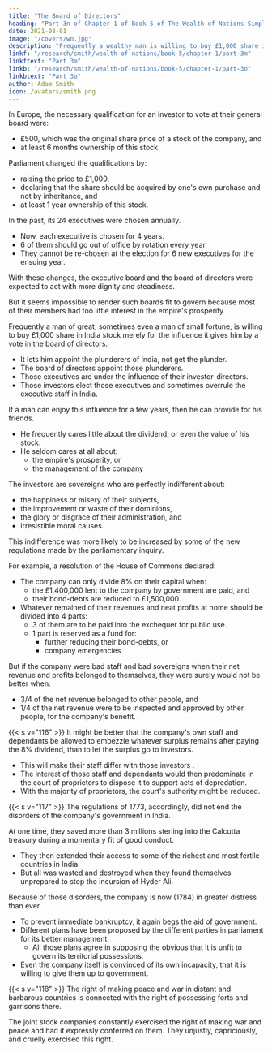 ```yaml
---
title: "The Board of Directors"
heading: "Part 3n of Chapter 1 of Book 5 of The Wealth of Nations Simplified"
date: 2021-08-01
image: "/covers/wn.jpg"
description: "Frequently a wealthy man is willing to buy £1,000 share in India stock merely to get a vote in its board of directors"
linkf: "/research/smith/wealth-of-nations/book-5/chapter-1/part-3m"
linkftext: "Part 3m"
linkb: "/research/smith/wealth-of-nations/book-5/chapter-1/part-3o"
linkbtext: "Part 3o"
author: Adam Smith
icon: /avatars/smith.png
---
```



In Europe, the necessary qualification for an investor <!-- to entitle a proprietor --> to vote at their general board <!-- courts --> were:
- £500, which was the original share price of a stock of the company, and
- at least 6 months ownership of this stock.

Parliament changed the qualifications by:
- raising the price to £1,000,
- declaring that the share should be acquired by one's own purchase and not by inheritance, and
- at least 1 year ownership of this stock.

In the past, its 24 executives <!-- court  board of 24 directors--> were chosen annually.
- Now, each executive is chosen for 4 years.
- 6 of them should go out of office by rotation every year.
- They cannot be re-chosen at the election for 6 new executives for the ensuing year.

With these changes, the executive board and the board of directors <!-- courts of the proprietors and the courts of directors --> were expected to act with more dignity and steadiness.

But it seems impossible to render such <!-- courts --> boards fit to govern because most of their members had too little interest in the empire's prosperity.

Frequently a man of great, sometimes even a man of small fortune, is willing to buy £1,000 share in India stock merely for the influence it gives him by a vote in the board of directors<!-- court of proprietors -->.
- It lets him<!--  gives him a share in the --> appoint the plunderers of India, not get the plunder.
- The <!-- court --> board of directors appoint those plunderers.
- Those executives <!-- directors --> are under the influence of their investor-directors<!-- proprietors -->.
- Those investors<!--  proprietors --> elect those executives <!-- directors --> and sometimes overrule the executive staff <!-- the appointments of their servants --> in India.

If a man can enjoy this influence for a few years, then he can provide for his friends.
- He frequently cares little about the dividend, or even the value of his stock<!--  his vote is founded -->.
- He seldom cares at all about:
  - the empire's prosperity, or
  - the management of the company <!-- which that vote gives him a share. -->

The investors are sovereigns who are perfectly indifferent <!-- as most of such investors  proprietors --> about:
- the happiness or misery of their subjects,
- the improvement or waste of their dominions,
- the glory or disgrace of their administration, and
- irresistible moral causes.

This indifference was more likely to be increased by some of the new regulations made by the parliamentary inquiry.

For example, a resolution of the House of Commons declared:
- The company can only divide 8% on their capital when: 
  - the £1,400,000 lent to the company by government are paid, and
  - their bond-debts are reduced to £1,500,000.
- Whatever remained of their revenues and neat profits at home should be divided into 4 parts:
  - 3 of them are to be paid into the exchequer for public use.
  - 1 part is reserved as a fund for:
    - further reducing their bond-debts, or
    - company emergencies
    <!-- the discharge of other contingent exigencies of the . -->

But if the company were bad <!-- stewards --> staff and bad sovereigns when their net revenue and profits belonged to themselves, they were surely would not be better when:
- 3/4 of the net revenue belonged to other people, and
- 1/4 of the net revenue were to be inspected and approved by other people, for the company's benefit.


{{< s v="116" >}} It might be better that the company's <!-- that their --> own staff <!-- servants --> and dependants be allowed to embezzle whatever surplus remains after paying the 8% dividend, than to let the surplus go to investors.
- This will make their staff <!-- servants --> differ with those investors <!--  people -->.
- The interest of those staff <!-- servants --> and dependants would then predominate in the court of proprietors to dispose it to support acts of depredation.
- With the majority of proprietors, the court's authority might be reduced.


{{< s v="117" >}} The regulations of 1773, accordingly, did not end the disorders of the company's government in India.

At one time, they saved  more than 3 millions sterling into the Calcutta treasury during a momentary fit of good conduct.
- They then extended their access to some of the richest and most fertile countries in India.
- But all was wasted and destroyed when they found themselves unprepared to stop the incursion of Hyder Ali.

Because of those disorders, the company is now (1784) in greater distress than ever.
- To prevent immediate bankruptcy, it again begs <!-- is reduced to supplicate --> the aid of government.
- Different plans have been proposed by the different parties in parliament for its better management.
  - All those plans agree in supposing the obvious that it is unfit to govern its territorial possessions.
- Even the company itself is convinced of its own incapacity, that it is willing to give them up to government.


{{< s v="118" >}} The right of making peace and war in distant and barbarous countries is connected with the right of possessing forts and garrisons there.

The joint stock companies constantly exercised the right of making war and peace and had it expressly conferred on them. They unjustly, capriciously, and cruelly exercised this right.
